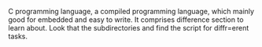 C programming language, a compiled programming language, which mainly good for embedded and easy to write. It comprises difference section to learn about. Look that the subdirectories and find the script for diffr=erent tasks.
